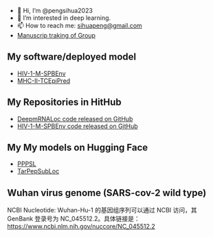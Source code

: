 - 👋 Hi, I’m @pengsihua2023
- 👀 I’m interested in deep learning.
- 📫 How to reach me: sihuapeng@gmail.com
- [Manuscrip traking of Group](https://github.com/PGCoE-CAPE/Manuscript-tracking)  

## My software/deployed model
- [HIV-1-M-SPBEnv](https://www.hivsubclass.com/)
- [MHC-II-TCEpiPred](http://72.167.44.178:8000/)
## My Repositories in HitHub
- [DeepmRNALoc code released on GitHub](https://github.com/Thales-research-institute/DeepmRNALoc)
- [HIV-1-M-SPBEnv code released on GitHub](https://github.com/pengsihua2023/HIV-1-M-SPBEnv)
## My My models on Hugging Face
- [PPPSL](https://huggingface.co/sihuapeng/PPPSL)
- [TarPepSubLoc](https://huggingface.co/sihuapeng/TarPepSubLoc)

## Wuhan virus genome (SARS-cov-2 wild type) 
NCBI Nucleotide: Wuhan-Hu-1 的基因组序列可以通过 NCBI 访问，其 GenBank 登录号为 NC_045512.2。具体链接是：
https://www.ncbi.nlm.nih.gov/nuccore/NC_045512.2
<!---
pengsihua2023/pengsihua2023 is a ✨ special ✨ repository because its `README.md` (this file) appears on your GitHub profile.
You can click the Preview link to take a look at your changes.
--->

